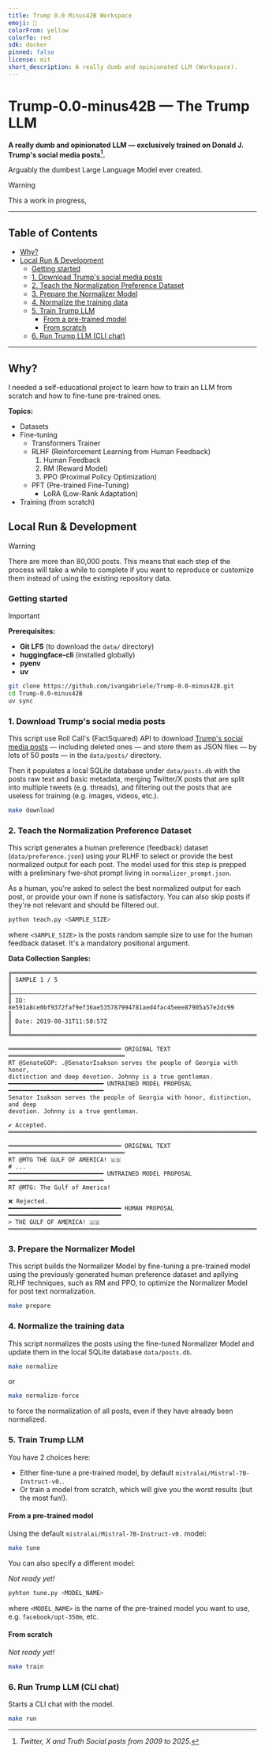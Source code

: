 ```yaml
---
title: Trump 0.0 Minus42B Workspace
emoji: 🤡
colorFrom: yellow
colorTo: red
sdk: docker
pinned: false
license: mit
short_description: A really dumb and opinionated LLM (Workspace).
---
```


# Trump-0.0-minus42B — The Trump LLM

**A really dumb and opinionated LLM — exclusively trained on Donald J. Trump's social media posts[^note].**

Arguably the dumbest Large Language Model ever created.


<!-- [![Static Badge](https://img.shields.io/badge/Hugging_Face-Space-FFD21E?style=for-the-badge&logo=huggingface&labelColor=222222)](https://huggingface.co/spaces/ivangabriele/Trump-0.0-minus42B-workspace) -->


> [!WARNING]  
> This a work in progress,

[^note]: _Twitter, X and Truth Social posts from 2009 to 2025._

---

## Table of Contents

- [Why?](#why)
- [Local Run \& Development](#local-run--development)
  - [Getting started](#getting-started)
  - [1. Download Trump's social media posts](#1-download-trumps-social-media-posts)
  - [2. Teach the Normalization Preference Dataset](#2-teach-the-normalization-preference-dataset)
  - [3. Prepare the Normalizer Model](#3-prepare-the-normalizer-model)
  - [4. Normalize the training data](#4-normalize-the-training-data)
  - [5. Train Trump LLM](#5-train-trump-llm)
    - [From a pre-trained model](#from-a-pre-trained-model)
    - [From scratch](#from-scratch)
  - [6. Run Trump LLM (CLI chat)](#6-run-trump-llm-cli-chat)

---

## Why?

I needed a self-educational project to learn how to train an LLM from scratch and how to fine-tune pre-trained ones.

**Topics:**

- Datasets
- Fine-tuning
  - Transformers Trainer
  - RLHF (Reinforcement Learning from Human Feedback)
    1. Human Feedback
    2. RM (Reward Model)
    3. PPO (Proximal Policy Optimization)
  - PFT (Pre-trained Fine-Tuning)
    - LoRA (Low-Rank Adaptation)
- Training (from scratch)

## Local Run & Development

> [!WARNING]  
> There are more than 80,000 posts. This means that each step of the process will take a while to complete if you want to
> reproduce or customize them instead of using the existing repository data.

### Getting started

> [!IMPORTANT]  
> **Prerequisites:**
> - **Git LFS** (to download the `data/` directory)
> - **huggingface-cli** (installed globally)
> - **pyenv**
> - **uv**

```sh
git clone https://github.com/ivangabriele/Trump-0.0-minus42B.git
cd Trump-0.0-minus42B
uv sync
```

### 1. Download Trump's social media posts

This script use Roll Call's (FactSquared) API to download [Trump's social media
posts](https://rollcall.com/factbase-twitter/?platform=all&sort=date&sort_order=asc&page=1) — including deleted ones —
and store them as JSON files — by lots of 50 posts — in the `data/posts/` directory. 

Then it populates a local SQLite database under `data/posts.db` with the posts raw text and basic metadata, merging
Twitter/X posts that are split into multiple tweets (e.g. threads), and filtering out the posts that are useless for
training (e.g. images, videos, etc.).

```sh
make download
```

### 2. Teach the Normalization Preference Dataset

This script generates a human preference (feedback) dataset (`data/preference.json`) using your RLHF to select or
provide the best normalized output for each post. The model used for this step is prepped with a preliminary fwe-shot
prompt living in `normalizer_prompt.json`.

As a human, you're asked to select the best normalized output for each post, or provide your own if none is
satisfactory. You can also skip posts if they're not relevant and should be filtered out.

```sh
python teach.py <SAMPLE_SIZE>
```

where `<SAMPLE_SIZE>` is the posts random sample size to use for the human feedback dataset. It's a mandatory positional
argument.

**Data Collection Sanples:**

```text
╔══════════════════════════════════════════════════════════════════════════════╗
║ SAMPLE 1 / 5                                                                 ║
╟──────────────────────────────────────────────────────────────────────────────╢
║ ID:   8e591a8ce0bf9372faf9ef36ae535787994781aed4fac45eee87905a57e2dc99       ║
║ Date: 2019-08-31T11:58:57Z                                                   ║
╚══════════════════════════════════════════════════════════════════════════════╝

════════════════════════════════ ORIGINAL TEXT ═════════════════════════════════
RT @SenateGOP: .@SenatorIsakson serves the people of Georgia with honor,
distinction and deep devotion. Johnny is a true gentleman.
━━━━━━━━━━━━━━━━━━━━━━━━━━━ UNTRAINED MODEL PROPOSAL ━━━━━━━━━━━━━━━━━━━━━━━━━━━
Senator Isakson serves the people of Georgia with honor, distinction, and deep
devotion. Johnny is a true gentleman.

✔️ Accepted.                                                                    
════════════════════════════════════════════════════════════════════════════════
```

```text
════════════════════════════════ ORIGINAL TEXT ═════════════════════════════════
RT @MTG THE GULF OF AMERICA! 🇺🇸
# ...
━━━━━━━━━━━━━━━━━━━━━━━━━━━ UNTRAINED MODEL PROPOSAL ━━━━━━━━━━━━━━━━━━━━━━━━━━━
RT @MTG: The Gulf of America!

❌ Rejected.                                                                    
━━━━━━━━━━━━━━━━━━━━━━━━━━━━━━━━ HUMAN PROPOSAL ━━━━━━━━━━━━━━━━━━━━━━━━━━━━━━━━
> THE GULF OF AMERICA! 🇺🇸
════════════════════════════════════════════════════════════════════════════════
```

### 3. Prepare the Normalizer Model

This script builds the Normalizer Model by fine-tuning a pre-trained model using the previously generated human
preference dataset and apllying RLHF techniques, such as RM and PPO, to optimize the Normalizer Model for post text
normalization.

```sh
make prepare
```

### 4. Normalize the training data

This script normalizes the posts using the fine-tuned Normalizer Model and update them in the local SQLite database
`data/posts.db`.


```sh
make normalize
```

or

```sh
make normalize-force
```

to force the normalization of all posts, even if they have already been normalized.

### 5. Train Trump LLM

You have 2 choices here:
- Either fine-tune a pre-trained model, by default `mistralai/Mistral-7B-Instruct-v0.`.
- Or train a model from scratch, which will give you the worst results (but the most fun!).

#### From a pre-trained model

Using the default `mistralai/Mistral-7B-Instruct-v0.` model:

```sh
make tune
```

You can also specify a different model:

_Not ready yet!_

```sh
pyhton tune.py <MODEL_NAME>
```

where `<MODEL_NAME>` is the name of the pre-trained model you want to use, e.g. `facebook/opt-350m`, etc.

#### From scratch

_Not ready yet!_

```sh
make train
```

### 6. Run Trump LLM (CLI chat)

Starts a CLI chat with the model.

```sh
make run
```

